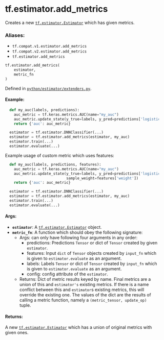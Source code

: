<div itemscope itemtype="http://developers.google.com/ReferenceObject">
<meta itemprop="name" content="tf.estimator.add_metrics" />
<meta itemprop="path" content="Stable" />
</div>

# tf.estimator.add_metrics

Creates a new <a href="../../tf/estimator/Estimator.md"><code>tf.estimator.Estimator</code></a> which has given metrics.

### Aliases:

* `tf.compat.v1.estimator.add_metrics`
* `tf.compat.v2.estimator.add_metrics`
* `tf.estimator.add_metrics`

``` python
tf.estimator.add_metrics(
    estimator,
    metric_fn
)
```



Defined in [`python/estimator/extenders.py`](https://github.com/tensorflow/estimator/tree/master/tensorflow_estimator/python/estimator/extenders.py).

<!-- Placeholder for "Used in" -->


#### Example:



```python
  def my_auc(labels, predictions):
    auc_metric = tf.keras.metrics.AUC(name="my_auc")
    auc_metric.update_state(y_true=labels, y_pred=predictions['logistic'])
    return {'auc': auc_metric}

  estimator = tf.estimator.DNNClassifier(...)
  estimator = tf.estimator.add_metrics(estimator, my_auc)
  estimator.train(...)
  estimator.evaluate(...)
```
Example usage of custom metric which uses features:

```python
  def my_auc(labels, predictions, features):
    auc_metric = tf.keras.metrics.AUC(name="my_auc")
    auc_metric.update_state(y_true=labels, y_pred=predictions['logistic'],
                            sample_weight=features['weight'])
    return {'auc': auc_metric}

  estimator = tf.estimator.DNNClassifier(...)
  estimator = tf.estimator.add_metrics(estimator, my_auc)
  estimator.train(...)
  estimator.evaluate(...)
```

#### Args:


* <b>`estimator`</b>: A <a href="../../tf/estimator/Estimator.md"><code>tf.estimator.Estimator</code></a> object.
* <b>`metric_fn`</b>: A function which should obey the following signature:
  - Args: can only have following four arguments in any order:
    * predictions: Predictions `Tensor` or dict of `Tensor` created by given
      `estimator`.
    * features: Input `dict` of `Tensor` objects created by `input_fn` which
      is given to `estimator.evaluate` as an argument.
    * labels:  Labels `Tensor` or dict of `Tensor` created by `input_fn`
      which is given to `estimator.evaluate` as an argument.
    * config: config attribute of the `estimator`.
   - Returns:
     Dict of metric results keyed by name. Final metrics are a union of this
     and `estimator's` existing metrics. If there is a name conflict between
     this and `estimator`s existing metrics, this will override the existing
     one. The values of the dict are the results of calling a metric
     function, namely a `(metric_tensor, update_op)` tuple.


#### Returns:

A new <a href="../../tf/estimator/Estimator.md"><code>tf.estimator.Estimator</code></a> which has a union of original metrics with
  given ones.
